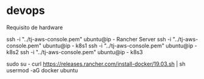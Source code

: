 # devops
Requisito de hardware

ssh -i "../tj-aws-console.pem" ubuntu@ip   - Rancher Server
ssh -i "../tj-aws-console.pem" ubuntu@ip   - k8s1
ssh -i "../tj-aws-console.pem" ubuntu@ip   - k8s2
ssh -i "../tj-aws-console.pem" ubuntu@ip   - k8s3

sudo su -
curl https://releases.rancher.com/install-docker/19.03.sh | sh
usermod -aG docker ubuntu

